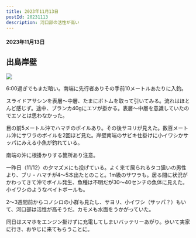 ```yaml
---
title: 2023年11月13日
postId: 20231113
description: 河口部の活性が高い
---
```

#### 2023年11月13日

## 出島岸壁

![](https://i.gyazo.com/249ca028192f32541a4a9d477d926565.jpg)

6:00過ぎでもまだ暗い。南端に先行者ありその手前10メートルあたりに入釣。

スライドアサシンを表層〜中層、たまにボトムを取って引いてみる。流れはほとんど感じず。途中、ブランカ40gにエソが掛かる。表層〜中層を意識していたのでエソとは思わなかった。

目の前5メートル沖でハマチのボイルあり。その後サヨリが見えた。数百メートル沖にサワラのボイルを2回ほど見た。岸壁南端のサビキ仕掛けに小イワシかサッパにみえる小魚が釣れている。

南端の沖に根掛かりする箇所あり注意。


一昨日（11/12）の夕マズメにも投げている。よく来て居られるタコ狙いの男性より、ブリ・ハマチが4〜5本出たとのこと。1m級のサワラも。居る間に状況がかわってきて沖でボイル発生、魚種は不明だが30〜40センチの魚体に見えた。小イワシのようなベイトボールも。

2〜3週間前からコノシロの小群も見たし、サヨリ、小イワシ（サッパ？）もいて、河口部は活性が高そうだ。カモメも水面をうかがっていた。

同日はスマホをエンジン掛けずに充電してしまいバッテリーあがり。歩いて実家に行き、おやじに来てもらうことに。